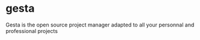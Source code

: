 # gesta
Gesta is the open source project manager adapted to all your personnal and professional projects
